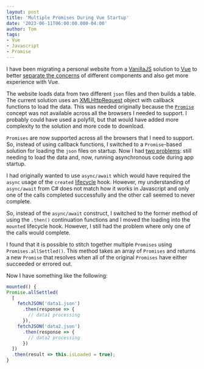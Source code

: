 ```yaml
---
layout: post
title: 'Multiple Promises During Vue Startup'
date: '2023-06-11T06:00:00.000-04:00'
author: Tom
tags:
- Vue
- Javascript
- Promise
---
```

I have been migrating a personal website from a [VanillaJS][vanilla-js] solution to [Vue][vue] to better
[separate the concerns][separation-of-concerns] of different components and also get more experience with Vue.

The website loads data from two different `json` files and then builds a table. The current solution uses an
[XMLHttpRequest][xmlhttprequest] object with callback functions to load the data. This was needed originally because the
[`Promise`][promise] concept was not available across all the browsers I needed to support. I probably could have used a
polyfill, but that would have added more complexity to the solution and more code to download.

`Promises` are now supported across all the browsers that I need to support. So, instead of using callback functions, I
switched to a `Promise`-based solution for loading the `json` files on startup. Now I had [two problems][two-problems]:
still needing to load the data and, now, running asynchronous code during app startup.

I had originally wanted to use `async/await` which would have required the `async` usage of the `created`
[lifecycle][vue-lifecycle] hook. However, my understanding of `async/await` from C# does not match how it works in
Javascript and only one of the calls completed successfully and the other call seemed to never complete.

So, instead of the `async/await` construct, I switched to the former method of using the `.then()` continuation
functions and I moved the loading into the `mounted` lifecycle hook. However, I still had the problem where only one of
the calls would complete.

I found that it is possible to stitch together multiple `Promises` using `Promises.allSettled()`. This method takes an
array of `Promises` and returns a new `Promise` that resolves when all of the original `Promises` have either succeeded
or errored out.

Now I have something like the following:

```javascript
mounted() {
Promise.allSettled(
  [
    fetchJSON('data1.json')
      .then(response => {
        // data1 processing
      }),
    fetchJSON('data2.json')
      .then(response => {
        // data2 processing
      })
  ])
  .then(result => this.isLoaded = true);
}
```

[vanilla-js]: https://stackoverflow.com/a/20435685/6951
[vue]: https://vuejs.org/
[separation-of-concerns]: https://en.wikipedia.org/wiki/Separation_of_concerns
[xmlhttprequest]: https://developer.mozilla.org/en-US/docs/Web/API/XMLHttpRequest
[promise]: https://developer.mozilla.org/en-US/docs/Web/JavaScript/Reference/Global_Objects/Promise
[two-problems]: http://regex.info/blog/2006-09-15/247
[vue-lifecycle]: https://vuejs.org/guide/essentials/lifecycle.html#lifecycle-diagram
